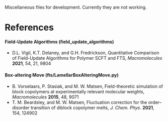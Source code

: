 Miscellaneous files for development. Currently they are not working.

# References
#### Field-Update Algorithms (field_update_algorithms)
+ D.L. Vigil, K.T. Delaney, and G.H. Fredrickson, Quantitative Comparison of Field-Update Algorithms for Polymer SCFT and FTS, *Macromolecules* **2021**, 54, 21, 9804
#### Box-altering Move (fts/LamellarBoxAlteringMove.py)
+ B. Vorselaars, P. Stasiak, and M. W. Matsen, Field-theoretic simulation of block copolymers at experimentally relevant molecular weights, *Macromolecules* **2015**, 48, 9071
+ T. M. Beardsley, and M. W. Matsen, Fluctuation correction for the order–disorder transition of diblock copolymer melts, *J. Chem. Phys.* **2021**, 154, 124902   